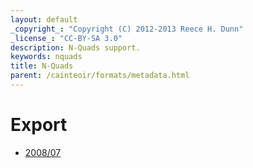 ```yaml
---
layout: default
_copyright_: "Copyright (C) 2012-2013 Reece H. Dunn"
_license_: "CC-BY-SA 3.0"
description: N-Quads support.
keywords: nquads
title: N-Quads
parent: /cainteoir/formats/metadata.html
---
```


# Export

*  [2008/07](nquads2008-write)

